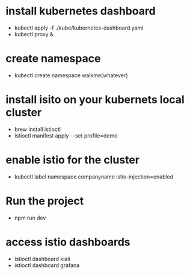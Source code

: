 # install kubernetes dashboard

- kubectl apply -f ./kube/kubernetes-dashboard.yaml
- kubectl proxy &

# create namespace

- kubectl create namespace walkme(whatever)

# install isito on your kubernets local cluster

- brew install istioctl
- istioctl manifest apply --set profile=demo

# enable istio for the cluster

- kubectl label namespace companyname istio-injection=enabled

# Run the project

- npm run dev

# access istio dashboards

- istioctl dashboard kiali
- istioctl dashboard grafana
